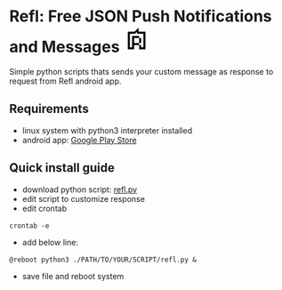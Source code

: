 # Refl: Free JSON Push Notifications and Messages ![refl.png](refl.png)

Simple python scripts thats sends your custom message as response to request from Refl android app.

## Requirements

- linux system with python3 interpreter installed
- android app:
[Google Play Store](https://play.google.com/store/apps/details?id=me.refl)

## Quick install guide
- download python script: [refl.py](refl.py)
- edit script to customize response
- edit crontab

```
crontab -e
```

- add below line:

```
@reboot python3 ./PATH/TO/YOUR/SCRIPT/refl.py &
```

- save file and reboot system
